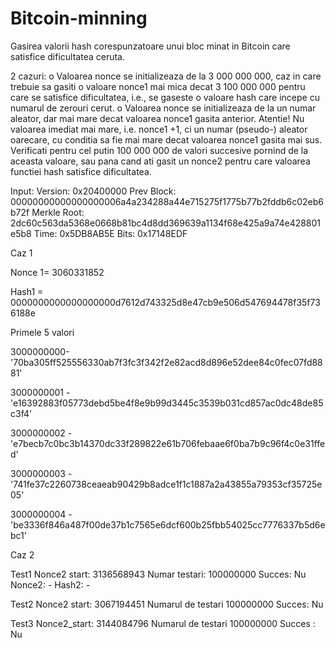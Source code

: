 # Bitcoin-minning
 Gasirea valorii hash corespunzatoare unui bloc minat in Bitcoin care satisfice dificultatea ceruta.
 
 
2 cazuri:
  o Valoarea nonce se initializeaza de la 3 000 000 000, caz in care trebuie
sa gasiti o valoare nonce1 mai mica decat 3 100 000 000 pentru care se
satisfice dificultatea, i.e., se gaseste o valoare hash care incepe cu
numarul de zerouri cerut.
  o Valoarea nonce se initializeaza de la un numar aleator, dar mai mare
decat valoarea nonce1 gasita anterior. Atentie! Nu valoarea imediat mai
mare, i.e. nonce1 +1, ci un numar (pseudo-) aleator oarecare, cu conditia
sa fie mai mare decat valoarea nonce1 gasita mai sus. Verificati pentru
cel putin 100 000 000 de valori succesive pornind de la aceasta valoare,
sau pana cand ati gasit un nonce2 pentru care valoarea functiei hash
satisfice dificultatea.

Input:
Version: 0x20400000
Prev Block: 00000000000000000006a4a234288a44e715275f1775b77b2fddb6c02eb6b72f
Merkle Root: 2dc60c563da5368e0668b81bc4d8dd369639a1134f68e425a9a74e428801e5b8
Time: 0x5DB8AB5E
Bits: 0x17148EDF


Caz 1 

Nonce 1= 3060331852 

Hash1 = 0000000000000000000d7612d743325d8e47cb9e506d547694478f35f736188e 

Primele 5 valori 

  3000000000-'70ba305ff525556330ab7f3fc3f342f2e82acd8d896e52dee84c0fec07fd8881' 
  
  3000000001 -'e16392883f05773debd5be4f8e9b99d3445c3539b031cd857ac0dc48de85c3f4' 
  
  3000000002 - 'e7becb7c0bc3b14370dc33f289822e61b706febaae6f0ba7b9c96f4c0e31ffed' 
  
  3000000003 - '741fe37c2260738ceaeab90429b8adce1f1c1887a2a43855a79353cf35725e05' 
  
  3000000004 - 'be3336f846a487f00de37b1c7565e6dcf600b25fbb54025cc7776337b5d6ebc1' 

Caz 2  

Test1
  Nonce2 start: 3136568943 
  Numar testari: 100000000 
  Succes: Nu 
    Nonce2: -
    Hash2: -


Test2
  Nonce2 start: 3067194451 
  Numarul de testari 100000000
  Succes: Nu 

Test3
  Nonce2_start:  3144084796 
  Numarul de testari 100000000 
  Succes : Nu 
